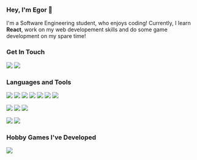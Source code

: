 ### Hey, I'm Egor 👋
I'm a Software Engineering student, who enjoys coding! Currently, I learn **React**, work on my web developement skills and do some game development on my spare time!

### Get In Touch
<a href="mailto:egorshev3105@gmail.com"><img src="https://img.shields.io/badge/Gmail-D14836?style=for-the-badge&logo=gmail&logoColor=white"></a>
<a href="https://www.linkedin.com/in/egor-shev/"><img src="https://img.shields.io/badge/LinkedIn-0A66C2?style=for-the-badge&logo=linkedin&logoColor=white"></a>

### Languages and Tools
<img src="https://img.shields.io/badge/React-20232A?style=for-the-badge&logo=react&logoColor=61DAFB"> <img src="https://img.shields.io/badge/JavaScript-F7DF1E?style=for-the-badge&logo=javascript&logoColor=black">
<img src="https://img.shields.io/badge/Node.js-339933?style=for-the-badge&logo=node.js&logoColor=white">
<img src="https://img.shields.io/badge/Express-000000?style=for-the-badge&logo=express&logoColor=white">
<img src="https://img.shields.io/badge/MongoDB-47A248?style=for-the-badge&logo=mongodb&logoColor=white">
<img src="https://img.shields.io/badge/HTML-E34F26?style=for-the-badge&logo=html5&logoColor=white">
<img src="https://img.shields.io/badge/CSS-1572B6?style=for-the-badge&logo=css3&logoColor=white">

<img src="https://img.shields.io/badge/C%23-239120?style=for-the-badge&logo=csharp&logoColor=white"> <img src="https://img.shields.io/badge/ASP.Net-512BD4?style=for-the-badge&logo=dotnet&logoColor=white">
<img src="https://img.shields.io/badge/Unity-FFFFFF?style=for-the-badge&logo=unity&logoColor=black">

<img src="https://img.shields.io/badge/AWS-232F3E?style=for-the-badge&logo=amazonaws&logoColor=white"> <img src="https://img.shields.io/badge/Git-F05032?style=for-the-badge&logo=git&logoColor=white">

### Hobby Games I've Developed
<a href="https://videt.itch.io/"><img src="https://img.shields.io/badge/Itch.io-FA5C5C?style=for-the-badge&logo=itchdotio&logoColor=white"></a>
